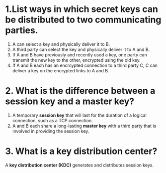 # 1.List ways in which secret keys can be distributed to two communicating parties.
1. A can select a key and physically deliver it to B.
2. A third party can select the key and physically deliver it to A and B.
3. If A and B have previously and recently used a key, one party can transmit the new key to the other, encrypted using the old key.
4. If A and B each has an encrcypted connection to a third party C, C can deliver a key on the encrypted links to A and B.

# 2. What is the difference between a session key and a master key?
1. A temporary **session key** that will last for the duration of a logical connection, such as a TCP connection.
2. A and B each share a long-lasting **master key** with a third party that is involved in providing the session key.

# 3. What is a key distribution center?
A **key distribution center (KDC)** generates and distributes session keys.
